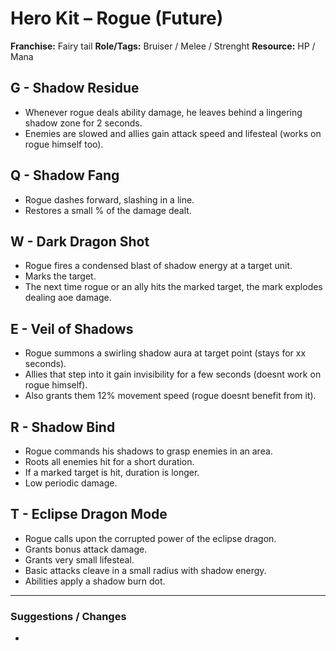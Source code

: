 # Hero Kit – Rogue (Future)

**Franchise:** Fairy tail
**Role/Tags:** Bruiser / Melee / Strenght 
**Resource:** HP / Mana

## G - Shadow Residue
- Whenever rogue deals ability damage, he leaves behind a lingering shadow zone for 2 seconds.
- Enemies are slowed and allies gain attack speed and lifesteal (works on rogue himself too).

## Q - Shadow Fang
- Rogue dashes forward, slashing in a line.
- Restores a small % of the damage dealt.

## W - Dark Dragon Shot
- Rogue fires a condensed blast of shadow energy at a target unit.
- Marks the target.
- The next time rogue or an ally hits the marked target, the mark explodes dealing aoe damage.

## E - Veil of Shadows
- Rogue summons a swirling shadow aura at target point (stays for xx seconds).
- Allies that step into it gain invisibility for a few seconds (doesnt work on rogue himself).
- Also grants them 12% movement speed (rogue doesnt benefit from it).

## R - Shadow Bind
- Rogue commands his shadows to grasp enemies in an area.
- Roots all enemies hit for a short duration.
- If a marked target is hit, duration is longer.
- Low periodic damage.

## T - Eclipse Dragon Mode
- Rogue calls upon the corrupted power of the eclipse dragon.
- Grants bonus attack damage.
- Grants very small lifesteal.
- Basic attacks cleave in a small radius with shadow energy.
- Abilities apply a shadow burn dot.

---

### Suggestions / Changes
- <your notes here>